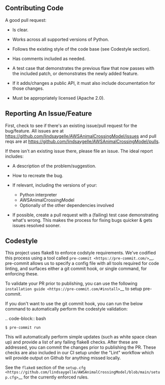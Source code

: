 Contributing Code
-----------------
A good pull request:

-  Is clear.
-  Works across all supported versions of Python.
-  Follows the existing style of the code base (see Codestyle section).
-  Has comments included as needed.

-  A test case that demonstrates the previous flaw that now passes with
   the included patch, or demonstrates the newly added feature.
-  If it adds/changes a public API, it must also include documentation
   for those changes.
-  Must be appropriately licensed (Apache 2.0).

Reporting An Issue/Feature
--------------------------
First, check to see if there's an existing issue/pull request for the
bug/feature. All issues are at
https://github.com/lindsaygelle/AWSAnimalCrossingModel/issues and pull reqs are at
https://github.com/lindsaygelle/AWSAnimalCrossingModel/pulls.

If there isn't an existing issue there, please file an issue. The
ideal report includes:

-  A description of the problem/suggestion.
-  How to recreate the bug.
-  If relevant, including the versions of your:

   -  Python interpreter
   -  AWSAnimalCrossingModel
   -  Optionally of the other dependencies involved

-  If possible, create a pull request with a (failing) test case
   demonstrating what's wrong. This makes the process for fixing bugs
   quicker & gets issues resolved sooner.

Codestyle
---------
This project uses flake8 to enforce codstyle requirements. We've codified this
process using a tool called `pre-commit <https://pre-commit.com/>`__. pre-commit
allows us to specify a config file with all tools required for code linting,
and surfaces either a git commit hook, or single command, for enforcing these.

To validate your PR prior to publishing, you can use the following
`installation guide <https://pre-commit.com/#install>`__ to setup pre-commit.

If you don't want to use the git commit hook, you can run the below command
to automatically perform the codestyle validation:

.. code-block:: bash

    $ pre-commit run

This will automatically perform simple updates (such as white space clean up)
and provide a list of any failing flake8 checks. After these are addressed,
you can commit the changes prior to publishing the PR.
These checks are also included in our CI setup under the "Lint" workflow which
will provide output on Github for anything missed locally.

See the `flake8` section of the
`setup.cfg <https://github.com/lindsaygelle/AWSAnimalCrossingModel/blob/main/setup.cfg>`__ for the
currently enforced rules.
